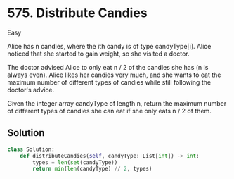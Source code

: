 # 575. Distribute Candies

Easy

Alice has n candies, where the ith candy is of type candyType[i]. Alice noticed
that she started to gain weight, so she visited a doctor.

The doctor advised Alice to only eat n / 2 of the candies she has (n is always
even). Alice likes her candies very much, and she wants to eat the maximum
number of different types of candies while still following the doctor's advice.

Given the integer array candyType of length n, return the maximum number of
different types of candies she can eat if she only eats n / 2 of them.

## Solution

```python
class Solution:
    def distributeCandies(self, candyType: List[int]) -> int:
        types = len(set(candyType))
        return min(len(candyType) // 2, types)
```
